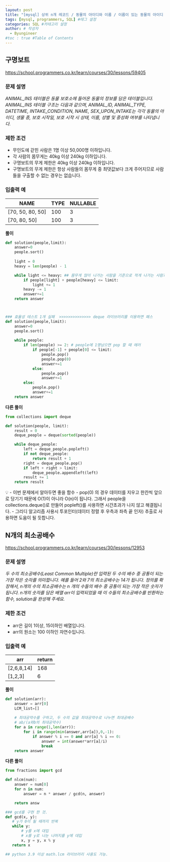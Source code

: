 ```yaml
---
layout: post
title: "[mysql] 상위 n개 레코드 / 동물의 아이디와 이름 / 이름이 있는 동물의 아이디 / 동물 수 구하기 / 중복제거하기 " #게시물 이름
tags: [mysql, programmers, SQL] #태그 설정
categories: SQL #카테고리 설정
author: # 작성자
  - Byungineer
#toc : true #Table of Contents
---
```


## 구명보트
<https://school.programmers.co.kr/learn/courses/30/lessons/59405>

### 문제 설명
_ANIMAL_INS 테이블은 동물 보호소에 들어온 동물의 정보를 담은 테이블입니다. ANIMAL_INS 테이블 구조는 다음과 같으며, ANIMAL_ID, ANIMAL_TYPE, DATETIME, INTAKE_CONDITION, NAME, SEX_UPON_INTAKE는 각각 동물의 아이디, 생물 종, 보호 시작일, 보호 시작 시 상태, 이름, 성별 및 중성화 여부를 나타냅니다._

### 제한 조건
- 무인도에 갇힌 사람은 1명 이상 50,000명 이하입니다.
- 각 사람의 몸무게는 40kg 이상 240kg 이하입니다.
- 구명보트의 무게 제한은 40kg 이상 240kg 이하입니다.
- 구명보트의 무게 제한은 항상 사람들의 몸무게 중 최댓값보다 크게 주어지므로 사람들을 구출할 수 없는 경우는 없습니다.

### 입출력 예

NAME                | TYPE                 | NULLABLE
--------------------- | --------------------- | ---------------------
[70, 50, 80, 50]      | 100                   | 3
[70, 80, 50]          | 100                   | 3


**풀이**
```python
def solution(people,limit):
    answer=0
    people.sort()
    
    light = 0
    heavy = len(people) - 1

    while light <= heavy: ## 몸무게 많이 나가는 사람을 기준으로 적게 나가는 사람과의 합이 limit을 넘는지 체크.
        if people[light] + people[heavy] <= limit:
            light += 1
        heavy -= 1
        answer+=1
    return answer



### 효율성 테스트 1개 실패  >>>>>>>>>>>>>> deque 라이브러리를 이용하면 패스
def solution(people,limit):
    answer=0
    people.sort()
  
    while people:
        if len(people) >= 2: # people에 1명남으면 pop 할 때 에러
            if people[-1] + people[0] <= limit:
                people.pop()
                people.pop(0)
                answer+=1
            else:
                people.pop()
                answer+=1
        else:
            people.pop()
            answer+=1           
    return answer
```

**다른 풀이**
```python
from collections import deque

def solution(people, limit):
    result = 0
    deque_people = deque(sorted(people))

    while deque_people:
        left = deque_people.popleft()
        if not deque_people:
            return result + 1
        right = deque_people.pop()
        if left + right > limit:
            deque_people.appendleft(left)
        result += 1
    return result
```


<aside>
💡 - 이번 문제에서 알아두면 좋을 함수
    - pop(0) 의 경우 데이터를 지우고 한칸씩 앞으로 당기기 때문에 O(1)이 아니라 O(n)이 됩니다. 그래서 people을 collections.deque()로 만들어 popleft()를 사용하면 시간초과가 나지 않고 해결됩니다.
    - 그리디 알고리즘 사용시 투포인터(데이터 정렬 후 우측과 좌측 끝 인자) 추출로 사용하면 도움이 될 듯합니다.
</aside>



## N개의 최소공배수
<https://school.programmers.co.kr/learn/courses/30/lessons/12953>

### 문제 설명
_두 수의 최소공배수(Least Common Multiple)란 입력된 두 수의 배수 중 공통이 되는 가장 작은 숫자를 의미합니다. 예를 들어 2와 7의 최소공배수는 14가 됩니다. 정의를 확장해서, n개의 수의 최소공배수는 n 개의 수들의 배수 중 공통이 되는 가장 작은 숫자가 됩니다. n개의 숫자를 담은 배열 arr이 입력되었을 때 이 수들의 최소공배수를 반환하는 함수, solution을 완성해 주세요._

### 제한 조건
- arr은 길이 1이상, 15이하인 배열입니다.
- arr의 원소는 100 이하인 자연수입니다.

### 입출력 예

arr                   | return
--------------------- | ---------------------
[2,6,8,14]            | 168
[1,2,3]               | 6


**풀이**
```python
def solution(arr):
    answer = arr[0]
    LCM_list=[]
        
    # 최대공약수를 구하고, 두 수의 값을 최대공약수로 나누면 최대공배수
    # ab/(a와b의 최대공약수)
    for a in range(1,len(arr)):
        for i in range(min(answer,arr[a]),0,-1):
            if answer % i == 0 and arr[a] % i == 0:
                answer = int(answer*arr[a]/i)
                break
    return answer
```

**다른 풀이**
```python
from fractions import gcd

def nlcm(num):      
    answer = num[0]
    for n in num:
        answer = n * answer / gcd(n, answer)

    return answ

### gcd를 구현 한 것.
def gcd(x, y):
   # y가 0이 될 때까지 반복
   while y:
       # y를 x에 대입
       # x를 y로 나눈 나머지를 y에 대입
       x, y = y, x % y
   return x

## python 3.9 이상 math.lcm 라이브러리 사용도 가능.
```
